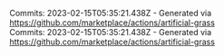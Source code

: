 Commits: 2023-02-15T05:35:21.438Z - Generated via https://github.com/marketplace/actions/artificial-grass
<br>
Commits: 2023-02-15T05:35:21.438Z - Generated via https://github.com/marketplace/actions/artificial-grass
<br>
